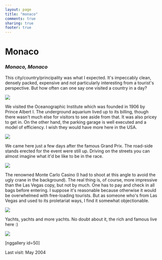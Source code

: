 ```yaml
---
layout: page
title: "monaco"
comments: true
sharing: true
footer: true
---
```

<h1>Monaco</h1>
<h3><em>Monaco, Monaco</em></h3>

This city/country/principality was what I expected. It's impeccably clean, densely packed, expensive and not particularly interesting from a tourist's perspective. But how often can one say one visited a country in a day?

<img src='http://www.yentran.org/blog/wp-content/gallery/monaco/monacoskyline.jpg' class='ngg-singlepic ngg-none' />

We visited the Oceanographic Institute which was founded in 1906 by Prince Albert I. The underground aquarium lived up to its billing, though there wasn't much else for visitors to see aside from that. It was also pricey to get in. On the other hand, the parking garage is well executed and a model of efficiency. I wish they would have more here in the USA.

<img src='http://www.yentran.org/blog/wp-content/gallery/monaco/img_8180.jpg' class='ngg-singlepic ngg-none' />

We came here just a few days after the famous Grand Prix. The road-side stands erected for the event were still up.  Driving on the streets you can almost imagine what it'd be like to be in the race.

<img src='http://www.yentran.org/blog/wp-content/gallery/monaco/img_8218.jpg' class='ngg-singlepic ngg-none' />

The renowned Monte Carlo Casino (I had to shoot at this angle to avoid the ugly crane in the background). The real thing is, of course, more impressive than the Las Vegas copy, but not by much. One has to pay and check in all bags before entering. I suppose it's reasonable because otherwise it would be overwhelmed with free-loading tourists. But as someone who's from Las Vegas and used to its proletariat ways, I find it somewhat objectionable.

<img src='http://www.yentran.org/blog/wp-content/gallery/monaco/img_8261.jpg' class='ngg-singlepic ngg-none' />

Yachts, yachts and more yachts. No doubt about it, the rich and famous live here :)

<img src='http://www.yentran.org/blog/wp-content/gallery/monaco/monacoboatscliffs.jpg' class='ngg-singlepic ngg-none' />

[nggallery id=50]

Last visit: May 2004